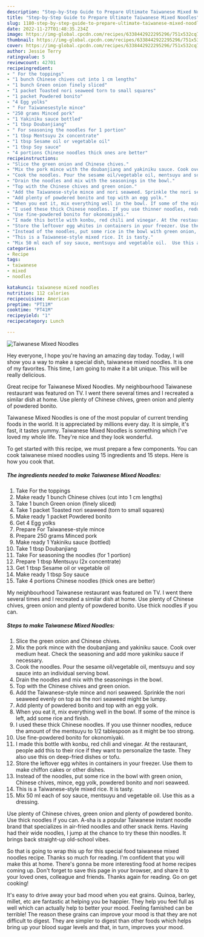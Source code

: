 ```yaml
---
description: "Step-by-Step Guide to Prepare Ultimate Taiwanese Mixed Noodles"
title: "Step-by-Step Guide to Prepare Ultimate Taiwanese Mixed Noodles"
slug: 1180-step-by-step-guide-to-prepare-ultimate-taiwanese-mixed-noodles
date: 2022-11-27T01:48:35.234Z
image: https://img-global.cpcdn.com/recipes/6338442922295296/751x532cq70/taiwanese-mixed-noodles-recipe-main-photo.jpg
thumbnail: https://img-global.cpcdn.com/recipes/6338442922295296/751x532cq70/taiwanese-mixed-noodles-recipe-main-photo.jpg
cover: https://img-global.cpcdn.com/recipes/6338442922295296/751x532cq70/taiwanese-mixed-noodles-recipe-main-photo.jpg
author: Jessie Terry
ratingvalue: 5
reviewcount: 42701
recipeingredient:
- " For the toppings"
- "1 bunch Chinese chives cut into 1 cm lengths"
- "1 bunch Green onion finely sliced"
- "1 packet Toasted nori seaweed torn to small squares"
- "1 packet Powdered bonito"
- "4 Egg yolks"
- " For Taiwanesestyle mince"
- "250 grams Minced pork"
- "1 Yakiniku sauce bottled"
- "1 tbsp Doubanjiang"
- " For seasoning the noodles for 1 portion"
- "1 tbsp Mentsuyu 2x concentrate"
- "1 tbsp Sesame oil or vegetable oil"
- "1 tbsp Soy sauce"
- "4 portions Chinese noodles thick ones are better"
recipeinstructions:
- "Slice the green onion and Chinese chives."
- "Mix the pork mince with the doubanjiang and yakiniku sauce. Cook over medium heat. Check the seasoning and add more yakiniku sauce if necessary."
- "Cook the noodles. Pour the sesame oil/vegetable oil, mentsuyu and soy sauce into an individual serving bowl."
- "Drain the noodles and mix with the seasonings in the bowl."
- "Top with the Chinese chives and green onion."
- "Add the Taiwanese-style mince and nori seaweed. Sprinkle the nori seaweed evenly on top as the nori seaweed might be lumpy."
- "Add plenty of powdered bonito and top with an egg yolk."
- "When you eat it, mix everything well in the bowl. If some of the mince is left, add some rice and finish."
- "I used these thick Chinese noodles. If you use thinner noodles, reduce the amount of the mentsuyu to 1/2 tablespoon as it might be too strong."
- "Use fine-powdered bonito for okonomiyaki."
- "I made this bottle with konbu, red chili and vinegar. At the restaurant, people add this to their rice if they want to personalize the taste. They also use this on deep-fried dishes or tofu."
- "Store the leftover egg whites in containers in your freezer. Use them to make chiffon cakes or other dishes."
- "Instead of the noodles, put some rice in the bowl with green onion, Chinese chives, mince, egg yolk, powdered bonito and nori seaweed."
- "This is a Taiwanese-style mixed rice. It is tasty."
- "Mix 50 ml each of soy sauce, mentsuyu and vegetable oil.  Use this as a dressing."
categories:
- Recipe
tags:
- taiwanese
- mixed
- noodles

katakunci: taiwanese mixed noodles 
nutrition: 112 calories
recipecuisine: American
preptime: "PT11M"
cooktime: "PT41M"
recipeyield: "1"
recipecategory: Lunch

---
```



![Taiwanese Mixed Noodles](https://img-global.cpcdn.com/recipes/6338442922295296/751x532cq70/taiwanese-mixed-noodles-recipe-main-photo.jpg)

Hey everyone, I hope you're having an amazing day today. Today, I will show you a way to make a special dish, taiwanese mixed noodles. It is one of my favorites. This time, I am going to make it a bit unique. This will be really delicious.

Great recipe for Taiwanese Mixed Noodles. My neighbourhood Taiwanese restaurant was featured on TV. I went there several times and I recreated a similar dish at home. Use plenty of Chinese chives, green onion and plenty of powdered bonito.

Taiwanese Mixed Noodles is one of the most popular of current trending foods in the world. It is appreciated by millions every day. It is simple, it's fast, it tastes yummy. Taiwanese Mixed Noodles is something which I've loved my whole life. They're nice and they look wonderful.


To get started with this recipe, we must prepare a few components. You can cook taiwanese mixed noodles using 15 ingredients and 15 steps. Here is how you cook that.

<!--inarticleads1-->

##### The ingredients needed to make Taiwanese Mixed Noodles:

1. Take  For the toppings
1. Make ready 1 bunch Chinese chives (cut into 1 cm lengths)
1. Take 1 bunch Green onion (finely sliced)
1. Take 1 packet Toasted nori seaweed (torn to small squares)
1. Make ready 1 packet Powdered bonito
1. Get 4 Egg yolks
1. Prepare  For Taiwanese-style mince
1. Prepare 250 grams Minced pork
1. Make ready 1 Yakiniku sauce (bottled)
1. Take 1 tbsp Doubanjiang
1. Take  For seasoning the noodles (for 1 portion)
1. Prepare 1 tbsp Mentsuyu (2x concentrate)
1. Get 1 tbsp Sesame oil or vegetable oil
1. Make ready 1 tbsp Soy sauce
1. Take 4 portions Chinese noodles (thick ones are better)


My neighbourhood Taiwanese restaurant was featured on TV. I went there several times and I recreated a similar dish at home. Use plenty of Chinese chives, green onion and plenty of powdered bonito. Use thick noodles if you can. 

<!--inarticleads2-->

##### Steps to make Taiwanese Mixed Noodles:

1. Slice the green onion and Chinese chives.
1. Mix the pork mince with the doubanjiang and yakiniku sauce. Cook over medium heat. Check the seasoning and add more yakiniku sauce if necessary.
1. Cook the noodles. Pour the sesame oil/vegetable oil, mentsuyu and soy sauce into an individual serving bowl.
1. Drain the noodles and mix with the seasonings in the bowl.
1. Top with the Chinese chives and green onion.
1. Add the Taiwanese-style mince and nori seaweed. Sprinkle the nori seaweed evenly on top as the nori seaweed might be lumpy.
1. Add plenty of powdered bonito and top with an egg yolk.
1. When you eat it, mix everything well in the bowl. If some of the mince is left, add some rice and finish.
1. I used these thick Chinese noodles. If you use thinner noodles, reduce the amount of the mentsuyu to 1/2 tablespoon as it might be too strong.
1. Use fine-powdered bonito for okonomiyaki.
1. I made this bottle with konbu, red chili and vinegar. At the restaurant, people add this to their rice if they want to personalize the taste. They also use this on deep-fried dishes or tofu.
1. Store the leftover egg whites in containers in your freezer. Use them to make chiffon cakes or other dishes.
1. Instead of the noodles, put some rice in the bowl with green onion, Chinese chives, mince, egg yolk, powdered bonito and nori seaweed.
1. This is a Taiwanese-style mixed rice. It is tasty.
1. Mix 50 ml each of soy sauce, mentsuyu and vegetable oil.  Use this as a dressing.


Use plenty of Chinese chives, green onion and plenty of powdered bonito. Use thick noodles if you can. A-sha is a popular Taiwanese instant noodle brand that specializes in air-fried noodles and other snack items. Having had their wide noodles, I jump at the chance to try these thin noodles. It brings back straight-up old-school vibes. 

So that is going to wrap this up for this special food taiwanese mixed noodles recipe. Thanks so much for reading. I'm confident that you will make this at home. There's gonna be more interesting food at home recipes coming up. Don't forget to save this page in your browser, and share it to your loved ones, colleague and friends. Thanks again for reading. Go on get cooking!

It's easy to drive away your bad mood when you eat grains. Quinoa, barley, millet, etc are fantastic at helping you be happier. They help you feel full as well which can actually help to better your mood. Feeling famished can be terrible! The reason these grains can improve your mood is that they are not difficult to digest. They are simpler to digest than other foods which helps bring up your blood sugar levels and that, in turn, improves your mood.
